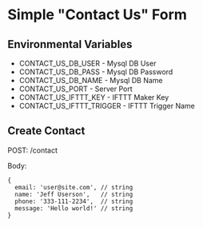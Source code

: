 # Simple "Contact Us" Form

## Environmental Variables

- CONTACT_US_DB_USER - Mysql DB User
- CONTACT_US_DB_PASS - Mysql DB Password
- CONTACT_US_DB_NAME - Mysql DB Name
- CONTACT_US_PORT - Server Port
- CONTACT_US_IFTTT_KEY - IFTTT Maker Key
- CONTACT_US_IFTTT_TRIGGER - IFTTT Trigger Name

## Create Contact
POST: /contact

Body:
```
{
  email: 'user@site.com', // string
  name: 'Jeff Userson',   // string
  phone: '333-111-2234',  // string
  message: 'Hello world!' // string
}
```
